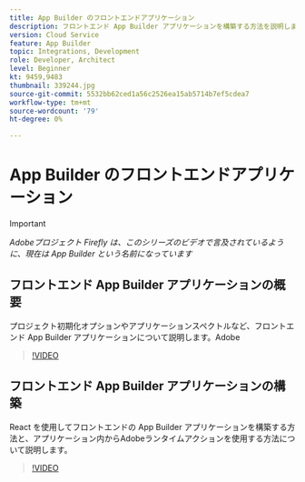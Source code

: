 ```yaml
---
title: App Builder のフロントエンドアプリケーション
description: フロントエンド App Builder アプリケーションを構築する方法を説明します。
version: Cloud Service
feature: App Builder
topic: Integrations, Development
role: Developer, Architect
level: Beginner
kt: 9459,9483
thumbnail: 339244.jpg
source-git-commit: 5532bb62ced1a56c2526ea15ab5714b7ef5cdea7
workflow-type: tm+mt
source-wordcount: '79'
ht-degree: 0%

---
```



# App Builder のフロントエンドアプリケーション

>[!IMPORTANT]
>
> _Adobeプロジェクト Firefly は、このシリーズのビデオで言及されているように、現在は App Builder という名前になっています_

## フロントエンド App Builder アプリケーションの概要

プロジェクト初期化オプションやアプリケーションスペクトルなど、フロントエンド App Builder アプリケーションについて説明します。Adobe

>[!VIDEO](https://video.tv.adobe.com/v/339247/?quality=12&learn=on)

## フロントエンド App Builder アプリケーションの構築

React を使用してフロントエンドの App Builder アプリケーションを構築する方法と、アプリケーション内からAdobeランタイムアクションを使用する方法について説明します。

>[!VIDEO](https://video.tv.adobe.com/v/339248/?quality=12&learn=on)
